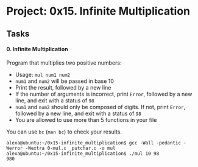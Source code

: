 Project: 0x15. Infinite Multiplication
=======================================

Tasks
-----

#### 0. Infinite Multiplication

Program that multiplies two positive numbers:

-   Usage: `mul num1 num2`
-   `num1` and `num2` will be passed in base 10
-   Print the result, followed by a new line
-   If the number of arguments is incorrect, print `Error`, followed by a new line, and exit with a status of `98`
-   `num1` and `num2` should only be composed of digits. If not, print `Error`, followed by a new line, and exit with a status of `98`
-   You are allowed to use more than 5 functions in your file

You can use `bc` (`man bc`) to check your results.

```
alexa@ubuntu:~/0x15-infinite_multiplication$ gcc -Wall -pedantic -Werror -Wextra 0-mul.c _putchar.c -o mul
alexa@ubuntu:~/0x15-infinite_multiplication$ ./mul 10 98
980
```
